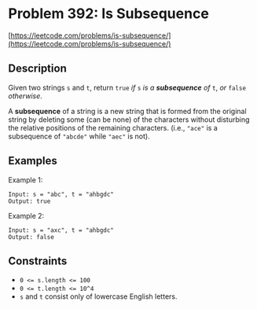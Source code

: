 # Problem 392: Is Subsequence

[https://leetcode.com/problems/is-subsequence/](https://leetcode.com/problems/is-subsequence/)

## Description

Given two strings `s` and `t`, return `true` *if* `s` *is a **subsequence** of* `t`, *or* `false` *otherwise*.

A **subsequence** of a string is a new string that is formed from the original string by deleting some (can be none) of the characters without disturbing the relative positions of the remaining characters. (i.e., `"ace"` is a subsequence of `"abcde"` while `"aec"` is not).



## Examples

Example 1:
```
Input: s = "abc", t = "ahbgdc"
Output: true
```

Example 2:
```
Input: s = "axc", t = "ahbgdc"
Output: false
```

## Constraints

- `0 <= s.length <= 100`
- `0 <= t.length <= 10^4`
- `s` and `t` consist only of lowercase English letters.